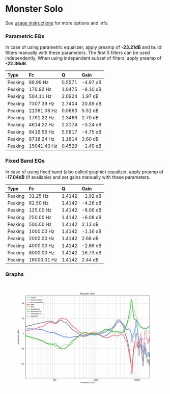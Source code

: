 # Monster Solo
See [usage instructions](https://github.com/jaakkopasanen/AutoEq#usage) for more options and info.

### Parametric EQs
In case of using parametric equalizer, apply preamp of **-23.21dB** and build filters manually
with these parameters. The first 5 filters can be used independently.
When using independent subset of filters, apply preamp of **-22.36dB**.

| Type    | Fc          |      Q | Gain     |
|:--------|:------------|:-------|:---------|
| Peaking | 69.99 Hz    | 0.5571 | -4.97 dB |
| Peaking | 176.92 Hz   | 1.0475 | -8.10 dB |
| Peaking | 504.11 Hz   | 2.0924 | 1.97 dB  |
| Peaking | 7307.39 Hz  | 2.7404 | 20.89 dB |
| Peaking | 21361.06 Hz | 0.0663 | 5.51 dB  |
| Peaking | 1791.22 Hz  | 2.3469 | 2.70 dB  |
| Peaking | 4614.22 Hz  | 2.3174 | -3.24 dB |
| Peaking | 8416.56 Hz  | 5.5817 | -4.75 dB |
| Peaking | 8718.24 Hz  | 1.1814 | 3.60 dB  |
| Peaking | 15041.43 Hz | 0.4529 | -1.49 dB |

### Fixed Band EQs
In case of using fixed band (also called graphic) equalizer, apply preamp of **-17.04dB**
(if available) and set gains manually with these parameters.

| Type    | Fc          |      Q | Gain     |
|:--------|:------------|:-------|:---------|
| Peaking | 31.25 Hz    | 1.4142 | -1.92 dB |
| Peaking | 62.50 Hz    | 1.4142 | -4.26 dB |
| Peaking | 125.00 Hz   | 1.4142 | -8.06 dB |
| Peaking | 250.00 Hz   | 1.4142 | -6.08 dB |
| Peaking | 500.00 Hz   | 1.4142 | 2.13 dB  |
| Peaking | 1000.00 Hz  | 1.4142 | -1.16 dB |
| Peaking | 2000.00 Hz  | 1.4142 | 2.68 dB  |
| Peaking | 4000.00 Hz  | 1.4142 | -2.66 dB |
| Peaking | 8000.00 Hz  | 1.4142 | 16.73 dB |
| Peaking | 16000.01 Hz | 1.4142 | 2.44 dB  |

### Graphs
![](./Monster%20Solo.png)
